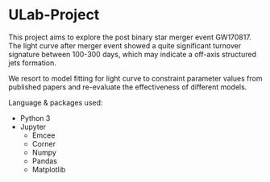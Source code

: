 # ULab-Project
This project aims to explore the post binary star merger event GW170817. The light curve after merger event showed a quite significant turnover signature between 100-300 days, which may indicate a off-axis structured jets formation. 

We resort to model fitting for light curve to constraint parameter values from published papers and re-evaluate the effectiveness of different models.

Language & packages used:

- Python 3
- Jupyter
  - Emcee
  - Corner
  - Numpy
  - Pandas
  - Matplotlib
